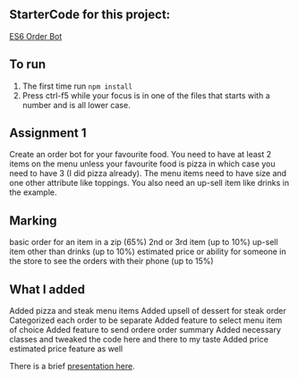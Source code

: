 ## StarterCode for this project:

<a href="https://github.com/rhildred/ES6OrderBot" target="_blank">ES6 Order Bot</a>

## To run

1. The first time run `npm install`
2. Press ctrl-f5 while your focus is in one of the files that starts with a number and is all lower case.

## Assignment 1

Create an order bot for your favourite food. You need to have at least 2 items on the menu unless your favourite food is pizza in which case you need to have 3 (I did pizza already). The menu items need to have size and one other attribute like toppings. You also need an up-sell item like drinks in the example.

## Marking

basic order for an item in a zip (65%)
2nd or 3rd item (up to 10%)
up-sell item other than drinks (up to 10%)
estimated price or ability for someone in the store to see the orders with their phone (up to 15%)

## What I added

Added pizza and steak menu items
Added upsell of dessert for steak order
Categorized each order to be separate
Added feature to select menu item of choice
Added feature to send ordere order summary
Added necessary classes and tweaked the code here and there to my taste
Added price estimated price feature as well

There is a brief [presentation here](EventsAndObjects.pdf).
